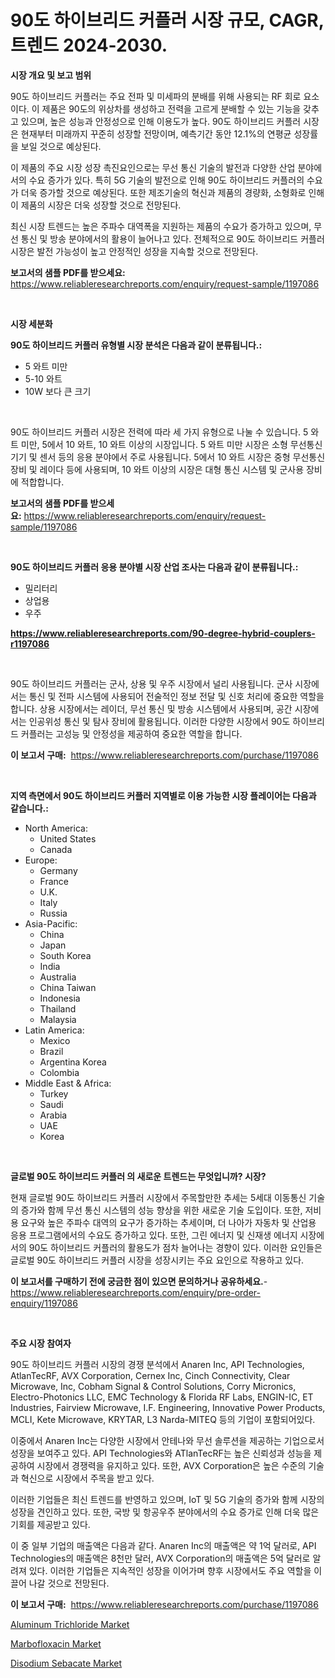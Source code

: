 <p><h1>90도 하이브리드 커플러 시장 규모, CAGR, 트렌드 2024-2030.</h1></p><p><strong>시장 개요 및 보고 범위</strong></p>
<p><p>90도 하이브리드 커플러는 주요 전파 및 미세파의 분배를 위해 사용되는 RF 회로 요소이다. 이 제품은 90도의 위상차를 생성하고 전력을 고르게 분배할 수 있는 기능을 갖추고 있으며, 높은 성능과 안정성으로 인해 이용도가 높다. 90도 하이브리드 커플러 시장은 현재부터 미래까지 꾸준히 성장할 전망이며, 예측기간 동안 12.1%의 연평균 성장률을 보일 것으로 예상된다.</p><p>이 제품의 주요 시장 성장 촉진요인으로는 무선 통신 기술의 발전과 다양한 산업 분야에서의 수요 증가가 있다. 특히 5G 기술의 발전으로 인해 90도 하이브리드 커플러의 수요가 더욱 증가할 것으로 예상된다. 또한 제조기술의 혁신과 제품의 경량화, 소형화로 인해 이 제품의 시장은 더욱 성장할 것으로 전망된다.</p><p>최신 시장 트렌드는 높은 주파수 대역폭을 지원하는 제품의 수요가 증가하고 있으며, 무선 통신 및 방송 분야에서의 활용이 늘어나고 있다. 전체적으로 90도 하이브리드 커플러 시장은 발전 가능성이 높고 안정적인 성장을 지속할 것으로 전망된다.</p></p>
<p><strong>보고서의 샘플 PDF를 받으세요:</strong> <a href="https://www.reliableresearchreports.com/enquiry/request-sample/1197086">https://www.reliableresearchreports.com/enquiry/request-sample/1197086</a></p>
<p>&nbsp;</p>
<p><strong>시장 세분화</strong></p>
<p><strong>90도 하이브리드 커플러 유형별 시장 분석은 다음과 같이 분류됩니다.:</strong></p>
<p><ul><li>5 와트 미만</li><li>5-10 와트</li><li>10W 보다 큰 크기</li></ul></p>
<p>&nbsp;</p>
<p><p>90도 하이브리드 커플러 시장은 전력에 따라 세 가지 유형으로 나눌 수 있습니다. 5 와트 미만, 5에서 10 와트, 10 와트 이상의 시장입니다. 5 와트 미만 시장은 소형 무선통신 기기 및 센서 등의 응용 분야에서 주로 사용됩니다. 5에서 10 와트 시장은 중형 무선통신 장비 및 레이다 등에 사용되며, 10 와트 이상의 시장은 대형 통신 시스템 및 군사용 장비에 적합합니다.</p></p>
<p><strong>보고서의 샘플 PDF를 받으세요:</strong>&nbsp;<a href="https://www.reliableresearchreports.com/enquiry/request-sample/1197086">https://www.reliableresearchreports.com/enquiry/request-sample/1197086</a></p>
<p>&nbsp;</p>
<p><strong> 90도 하이브리드 커플러 응용 분야별 시장 산업 조사는 다음과 같이 분류됩니다.:</strong></p>
<p><ul><li>밀리터리</li><li>상업용</li><li>우주</li></ul></p>
<p><strong><a href="https://www.reliableresearchreports.com/90-degree-hybrid-couplers-r1197086">https://www.reliableresearchreports.com/90-degree-hybrid-couplers-r1197086</a></strong></p>
<p>&nbsp;</p>
<p><p>90도 하이브리드 커플러는 군사, 상용 및 우주 시장에서 널리 사용됩니다. 군사 시장에서는 통신 및 전파 시스템에 사용되어 전술적인 정보 전달 및 신호 처리에 중요한 역할을 합니다. 상용 시장에서는 레이더, 무선 통신 및 방송 시스템에서 사용되며, 공간 시장에서는 인공위성 통신 및 탐사 장비에 활용됩니다. 이러한 다양한 시장에서 90도 하이브리드 커플러는 고성능 및 안정성을 제공하여 중요한 역할을 합니다.</p></p>
<p><strong>이 보고서 구매:</strong>&nbsp; <a href="https://www.reliableresearchreports.com/purchase/1197086">https://www.reliableresearchreports.com/purchase/1197086</a></p>
<p>&nbsp;</p>
<p><strong>지역 측면에서 90도 하이브리드 커플러 지역별로 이용 가능한 시장 플레이어는 다음과 같습니다.:</strong></p>
<p><ul>
    <li>
        North America:
        <ul>
            <li>United States</li>
            <li>Canada</li>
        </ul>
    </li>
    <li>
        Europe:
        <ul>
            <li>Germany</li>
            <li>France</li>
            <li>U.K.</li>
            <li>Italy</li>
            <li>Russia</li>
        </ul>
    </li>
    <li>
        Asia-Pacific:
        <ul>
            <li>China</li>
            <li>Japan</li>
            <li>South Korea</li>
            <li>India</li>
            <li>Australia</li>
            <li>China Taiwan</li>
            <li>Indonesia</li>
            <li>Thailand</li>
            <li>Malaysia</li>
        </ul>
    </li>
    <li>
        Latin America:
        <ul>
            <li>Mexico</li>
            <li>Brazil</li>
            <li>Argentina Korea</li>
            <li>Colombia</li>
        </ul>
    </li>
    <li>
        Middle East & Africa:
        <ul>
            <li>Turkey</li>
            <li>Saudi</li>
            <li>Arabia</li>
            <li>UAE</li>
            <li>Korea</li>
        </ul>
    </li>
    </ul></p>
<p>&nbsp;</p>
<p><strong>글로벌 90도 하이브리드 커플러 의 새로운 트렌드는 무엇입니까? 시장?</strong></p>
<p><p>현재 글로벌 90도 하이브리드 커플러 시장에서 주목할만한 추세는 5세대 이동통신 기술의 증가와 함께 무선 통신 시스템의 성능 향상을 위한 새로운 기술 도입이다. 또한, 저비용 요구와 높은 주파수 대역의 요구가 증가하는 추세이며, 더 나아가 자동차 및 산업용 응용 프로그램에서의 수요도 증가하고 있다. 또한, 그린 에너지 및 신재생 에너지 시장에서의 90도 하이브리드 커플러의 활용도가 점차 늘어나는 경향이 있다. 이러한 요인들은 글로벌 90도 하이브리드 커플러 시장을 성장시키는 주요 요인으로 작용하고 있다.</p></p>
<p><strong>이 보고서를 구매하기 전에 궁금한 점이 있으면 문의하거나 공유하세요.</strong>- <a href="https://www.reliableresearchreports.com/enquiry/pre-order-enquiry/1197086">https://www.reliableresearchreports.com/enquiry/pre-order-enquiry/1197086</a></p>
<p>&nbsp;</p>
<p><strong>주요 시장 참여자</strong></p>
<p><p>90도 하이브리드 커플러 시장의 경쟁 분석에서 Anaren Inc, API Technologies, AtlanTecRF, AVX Corporation, Cernex Inc, Cinch Connectivity, Clear Microwave, Inc, Cobham Signal & Control Solutions, Corry Micronics, Electro-Photonics LLC, EMC Technology & Florida RF Labs, ENGIN-IC, ET Industries, Fairview Microwave, I.F. Engineering, Innovative Power Products, MCLI, Kete Microwave, KRYTAR, L3 Narda-MITEQ 등의 기업이 포함되어있다.</p><p>이중에서 Anaren Inc는 다양한 시장에서 안테나와 무선 솔루션을 제공하는 기업으로서 성장을 보여주고 있다. API Technologies와 ATlanTecRF는 높은 신뢰성과 성능을 제공하여 시장에서 경쟁력을 유지하고 있다. 또한, AVX Corporation은 높은 수준의 기술과 혁신으로 시장에서 주목을 받고 있다.</p><p>이러한 기업들은 최신 트렌드를 반영하고 있으며, IoT 및 5G 기술의 증가와 함께 시장의 성장을 견인하고 있다. 또한, 국방 및 항공우주 분야에서의 수요 증가로 인해 더욱 많은 기회를 제공받고 있다.</p><p>이 중 일부 기업의 매출액은 다음과 같다. Anaren Inc의 매출액은 약 1억 달러로, API Technologies의 매출액은 8천만 달러, AVX Corporation의 매출액은 5억 달러로 알려져 있다. 이러한 기업들은 지속적인 성장을 이어가며 향후 시장에서도 주요 역할을 이끌어 나갈 것으로 전망된다.</p></p>
<p><strong>이 보고서 구매:</strong>&nbsp;&nbsp;<a href="https://www.reliableresearchreports.com/purchase/1197086">https://www.reliableresearchreports.com/purchase/1197086</a></p>
<p><p><a href="https://www.linkedin.com/pulse/aluminum-trichloride-market-size-evaluating-its-trends-growth-gpinf?trackingId=zhtLVtEDhZc%2F6q6L5YK8wg%3D%3D">Aluminum Trichloride Market</a></p><p><a href="https://www.linkedin.com/pulse/marbofloxacin-market-challenges-opportunities-growth-drivers-vbcoe?trackingId=C5qponPAIhK6KKZ6BQZnQw%3D%3D">Marbofloxacin Market</a></p><p><a href="https://www.linkedin.com/pulse/disodium-sebacate-market-goal-estimating-size-future-growth-3tmle?trackingId=eD0obKg3Joeq%2BI4KKcjDDw%3D%3D">Disodium Sebacate Market</a></p></p>